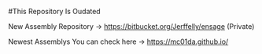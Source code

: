 
#This Repository Is Oudated


New Assembly Repository -> https://bitbucket.org/Jerffelly/ensage (Private)


Newest Assemblys You can check here -> https://mc01da.github.io/

